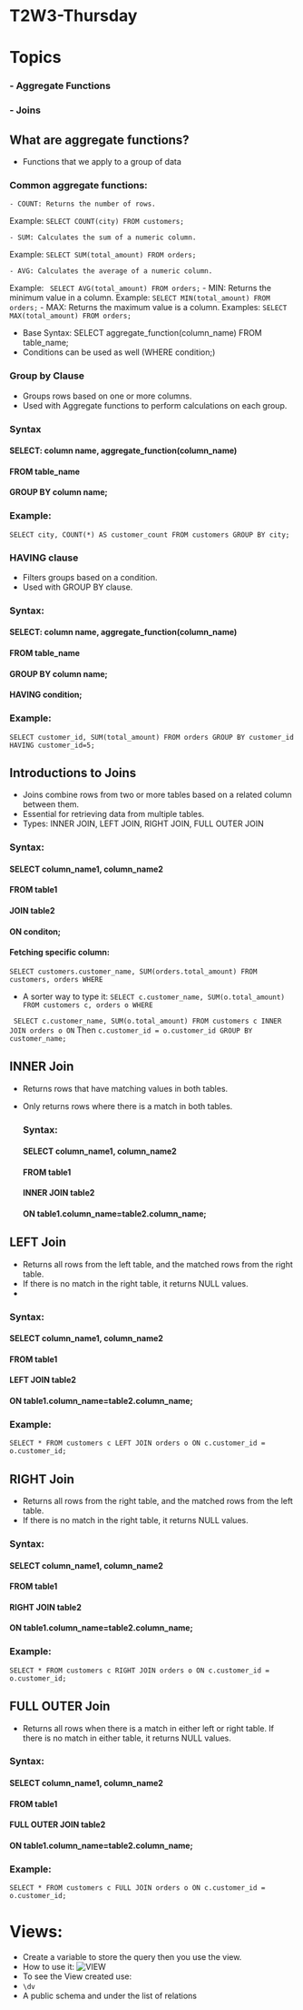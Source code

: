# T2W3-Thursday

# Topics

### - Aggregate Functions

### - Joins

## What are aggregate functions?

 - Functions that we apply to a group of data
  ### Common aggregate functions:
    - COUNT: Returns the number of rows. 
Example: ``` SELECT COUNT(city) FROM customers; ```
    
    - SUM: Calculates the sum of a numeric column.
Example: ``` SELECT SUM(total_amount) FROM orders; ```

    - AVG: Calculates the average of a numeric column.
Example: ```  SELECT AVG(total_amount) FROM orders; ```
    - MIN: Returns the minimum value in a column.
  Example: ``` SELECT MIN(total_amount) FROM orders; ```
    - MAX: Returns the maximum value is a column.
Examples: ``` SELECT MAX(total_amount) FROM orders; ```

  - Base Syntax: SELECT aggregate_function(column_name) FROM table_name;
  - Conditions can be used as well (WHERE condition;)


### Group by Clause

- Groups rows based on one or more columns.
- Used with Aggregate functions to perform calculations on each group.

### Syntax
  #### SELECT: column name, aggregate_function(column_name)
  #### FROM table_name
  #### GROUP BY column name;

### Example: 

``` SELECT city, COUNT(*) AS customer_count FROM customers GROUP BY city; ```

### HAVING clause
- Filters groups based on a condition.
- Used with GROUP BY clause.
### Syntax:
  #### SELECT: column name, aggregate_function(column_name)
  #### FROM table_name
  #### GROUP BY column name;
  #### HAVING condition;

### Example:

``` SELECT customer_id, SUM(total_amount) FROM orders GROUP BY customer_id HAVING customer_id=5; ```

## Introductions to Joins

- Joins combine rows from two or more tables based on a related column between them.
- Essential for retrieving data from multiple tables.
- Types: INNER JOIN, LEFT JOIN, RIGHT JOIN, FULL OUTER JOIN
  
### Syntax:
  #### SELECT column_name1, column_name2
  #### FROM table1
  #### JOIN table2
  #### ON conditon;

 #### Fetching specific column:
 ``` SELECT customers.customer_name, SUM(orders.total_amount) FROM customers, orders WHERE ```

 - A sorter way to type it: 
  ``` SELECT c.customer_name, SUM(o.total_amount) FROM customers c, orders o WHERE ```


``` SELECT c.customer_name, SUM(o.total_amount) FROM customers c INNER JOIN orders o ON``` Then 
```c.customer_id = o.customer_id GROUP BY customer_name;```

## INNER Join

- Returns rows that have matching values in both tables.
- Only returns rows where there is a match in both tables.
  
  ### Syntax:

  #### SELECT column_name1, column_name2
  #### FROM table1
  #### INNER JOIN table2
  #### ON table1.column_name=table2.column_name;

## LEFT Join

- Returns all rows from the left table, and the matched rows from the right table.
- If there is no match in the right table, it returns NULL values.
- 
### Syntax:
  #### SELECT column_name1, column_name2
  #### FROM table1
  #### LEFT JOIN table2
  #### ON table1.column_name=table2.column_name;

### Example: 
``` SELECT * FROM customers c LEFT JOIN orders o ON c.customer_id = o.customer_id; ```

## RIGHT Join

- Returns all rows from the right table, and the matched rows from the left table.
- If there is no match in the right table, it returns NULL values.

### Syntax:
  #### SELECT column_name1, column_name2
  #### FROM table1
  #### RIGHT JOIN table2
  #### ON table1.column_name=table2.column_name;

### Example:

``` SELECT * FROM customers c RIGHT JOIN orders o ON c.customer_id = o.customer_id; ```

## FULL OUTER Join 

- Returns all rows when there is a match in either left or right table. If there is no match in either table, it returns NULL values.

### Syntax:
  #### SELECT column_name1, column_name2
  #### FROM table1
  #### FULL OUTER JOIN table2
  #### ON table1.column_name=table2.column_name;

### Example:

``` SELECT * FROM customers c FULL JOIN orders o ON c.customer_id = o.customer_id; ```

# Views:

- Create a variable to store the query then you use the view.
- How to use it:
  ![VIEW](https://github.com/user-attachments/assets/7468ffcb-a923-44d6-a1bd-dddfddc434ac)
- To see the View created use: 
- ``` \dv ```
- A public schema and under the list of relations 